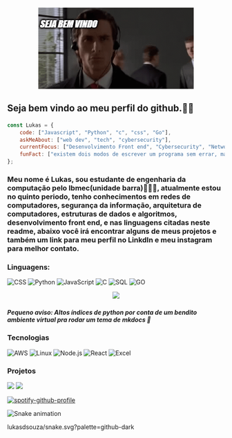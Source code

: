 <p align="center">
  <img src="https://github.com/lukasdsouza/lukasdsouza/blob/main/gif_git.gif" />
</p>

## Seja bem vindo ao meu perfil do github.👾🤖

```javascript
const Lukas = {
    code: ["Javascript", "Python", "c", "css", "Go"],
    askMeAbout: ["web dev", "tech", "cybersecurity"],
    currentFocus: ["Desenvolvimento Front end", "Cybersecurity", "Networks"],
    funFact: ["existem dois modos de escrever um programa sem errar, mas só o terceiro modo está correto"],
};
```
### Meu nome é Lukas, sou estudante de engenharia da computação pelo Ibmec(unidade barra)👨🏻‍💻, atualmente estou no quinto periodo, tenho conhecimentos em redes de computadores, segurança da informação, arquitetura de computadores, estruturas de dados e algoritmos, desenvolvimento front end, e nas linguagens citadas neste readme, abaixo você irá encontrar alguns de meus projetos e também um link para meu perfil no LinkdIn e meu instagram para melhor contato.

### Linguagens:

![CSS](https://img.shields.io/badge/CSS3-1572B6?style=for-the-badge&logo=css3&logoColor=white)
![Python](https://img.shields.io/badge/Python-14354C?style=for-the-badge&logo=python&logoColor=white)
![JavaScript](https://img.shields.io/badge/JavaScript-F7DF1E?style=for-the-badge&logo=javascript&logoColor=black)
![C](https://img.shields.io/badge/C-00599C?style=for-the-badge&logo=c&logoColor=white)
![SQL](https://img.shields.io/badge/MySQL-00000F?style=for-the-badge&logo=mysql&logoColor=white)
![GO](https://img.shields.io/badge/Go-00ADD8?style=for-the-badge&logo=go&logoColor=white)

<div align="center">
<!--   <a href="https://github.com/alvesskaio"> -->
<!--   <img height="180em" src="https://github-readme-stats.vercel.app/api?username=alvesskaio&show_icons=true&theme=dark&include_all_commits=true&count_private=true"/> -->
  <img height="180em" src="https://github-readme-stats.vercel.app/api/top-langs/?username=lukasdsouza&layout=compact&langs_count=7&theme=dark"/>
</div>

##### Pequeno aviso: Altos índices de python por conta de um bendito ambiente virtual pra rodar um tema de mkdocs 🤣

### Tecnologias

![AWS](https://img.shields.io/badge/-AWS-000?&logo=Amazon-AWS&logoColor=F90)
![Linux](https://img.shields.io/badge/-Linux-000?&logo=Linux)
![Node.js](https://img.shields.io/badge/-Node.js-000?&logo=node.js)
![React](https://img.shields.io/badge/-React-000?&logo=React)
![Excel](https://img.shields.io/badge/Microsoft_Excel-217346?style=for-the-badge&logo=microsoft-excel&logoColor=white)

### Projetos

[![](https://img.shields.io/badge/-🚀%20Projeto%20front_end-000)](https://lukasdsouza.github.io/proj_front_end/)
[![](https://img.shields.io/badge/-🚀%20Projeto%20Elenco_Botafogo-000)](https://lukasdsouza.github.io/ap2_dev_web/)


[![spotify-github-profile](https://spotify-github-profile.kittinanx.com/api/view?uid=h6wblamis6ga1fumqffw2dnzv&cover_image=true&theme=default&show_offline=false&background_color=121212&interchange=false)](https://github.com/kittinan/spotify-github-profile)


<img src="https://raw.githubusercontent.com/lukasdsouza/lukasdsouza/blob/main/workflow/.github/snake.yml?palette=github-dark" alt="Snake animation" />

lukasdsouza/snake.svg?palette=github-dark
